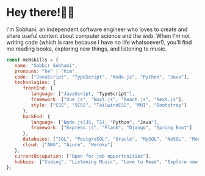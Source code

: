 
<!--
**iamsabbirsobhani/iamsabbirsobhani** is a ✨ _special_ ✨ repository because its `README.md` (this file) appears on your GitHub profile.

Here are some ideas to get you started:

- 🔭 I’m currently working on ...
- 🌱 I’m currently learning ...
- 👯 I’m looking to collaborate on ...
- 🤔 I’m looking for help with ...
- 💬 Ask me about ...
- 📫 How to reach me: ...
- 😄 Pronouns: ...
- ⚡ Fun fact: ...
-->
# Hey there!👋🏼 

I'm Sobhani, an independent software engineer who loves to create and share useful content about computer science and the web. When I'm not writing code (which is rare because I have no life whatsoever!), you'll find me reading books, exploring new things, and listening to music.

```javascript
const meNskills = {
   name: "Sabbir Sobhani",
   pronouns: "he" | "him",
   code: ["JavaScript", "TypeScript", "Node.js", "Python", "Java"],
   technologies: {
      frontEnd: {
         language: ["JavaScript, "TypeScript"],
         framework: ["Vue.js", "Nuxt.js", "React.js", "Next.js"],
         style: ["CSS", "SCSS", "TailwindCSS", "MUI", "Bootstrap"]
      },
      backEnd: {
         language: ["Node.js(JS, TS), "Python", "Java"],
         framework: ["Express.js", "Flask", "Django", "Spring Boot"]
      },
      databases: ["SQL", "PostgreSQL", "Oracle", "MySQL", "NoSQL", "MongoDB"],
      cloud: ["AWS", "Azure", "Heroku"]
   },
   currentOccupation: ["Open for job opportunities"],
   hobbies: ["Coding", "Listening Music", "Love to Read", "Explore new things"],
};
```
